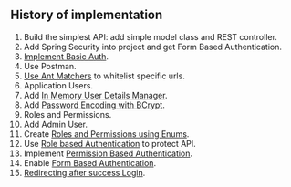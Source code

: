 History of implementation
-------------------------

1. Build the simplest API: add simple model class and REST controller.
2. Add Spring Security into project and get Form Based Authentication.
3. [Implement Basic Auth](Howto.md#1---implement-basic-auth).
4. Use Postman.
5. [Use Ant Matchers](Howto.md#2---use-ant-matchers) to whitelist specific urls.
6. Application Users.
7. Add [In Memory User Details Manager](Howto.md#3---in-memory-user-details-manager).
8. Add [Password Encoding with BCrypt](Howto.md#4---password-encoding-with-bCrypt).
9. Roles and Permissions.
10. Add Admin User.
11. Create [Roles and Permissions using Enums](Howto.md#5---roles-and-permissions-using-enum).
12. Use [Role based Authentication](Howto.md#6---role-based-authentication) to protect API.
13. Implement [Permission Based Authentication](Howto.md#7---permission-based-authentication).
14. Enable [Form Based Authentication](Howto.md#8---form-based-authentication).
15. [Redirecting after success Login](Howto.md#9---redirect-after-success-login).

